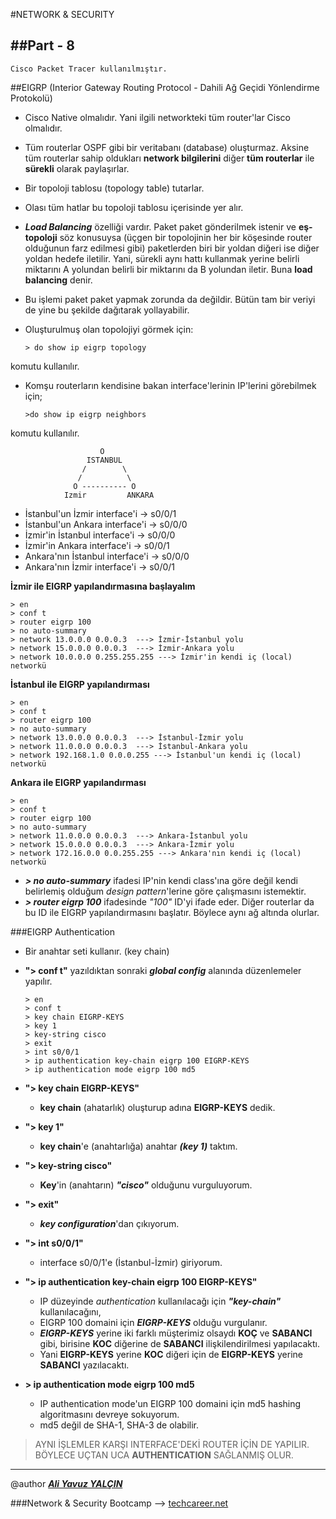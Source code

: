 #NETWORK & SECURITY

##Part - 8
----

	Cisco Packet Tracer kullanılmıştır.

##EIGRP (Interior Gateway Routing Protocol - Dahili Ağ Geçidi Yönlendirme Protokolü)

*	Cisco Native olmalıdır. Yani ilgili networkteki tüm router'lar Cisco olmalıdır.
*	Tüm routerlar OSPF gibi bir veritabanı (database) oluşturmaz. Aksine tüm routerlar sahip oldukları **network bilgilerini** diğer **tüm routerlar** ile **sürekli** olarak paylaşırlar.
*	Bir topoloji tablosu (topology table) tutarlar.
*	Olası tüm hatlar bu topoloji tablosu içerisinde yer alır.
*	***Load Balancing*** özelliği vardır. Paket paket gönderilmek istenir ve **eş-topoloji** söz konusuysa (üçgen bir topolojinin her bir köşesinde router olduğunun farz edilmesi gibi) paketlerden biri bir yoldan diğeri ise diğer yoldan hedefe iletilir. Yani, sürekli aynı hattı kullanmak yerine belirli miktarını A yolundan belirli bir miktarını da B yolundan iletir. Buna **load balancing** denir.
*	Bu işlemi paket paket yapmak zorunda da değildir. Bütün tam bir veriyi de yine bu şekilde dağıtarak yollayabilir.
*	Oluşturulmuş olan topolojiyi görmek için:

		> do show ip eigrp topology

komutu kullanılır.

*	Komşu routerların kendisine bakan interface'lerinin IP'lerini görebilmek için;

		>do show ip eigrp neighbors

komutu kullanılır.


						O
					 ISTANBUL
                    /        \
				   /          \
			      O	---------- O
		        Izmir 		  ANKARA

*	İstanbul'un İzmir interface'i -> s0/0/1
*	İstanbul'un Ankara interface'i -> s0/0/0
*	İzmir'in İstanbul interface'i -> s0/0/0
*	İzmir'in Ankara interface'i -> s0/0/1
*	Ankara'nın İstanbul interface'i -> s0/0/0
*	Ankara'nın İzmir interface'i -> s0/0/1

**İzmir ile EIGRP yapılandırmasına başlayalım**

	> en
	> conf t
	> router eigrp 100
	> no auto-summary
	> network 13.0.0.0 0.0.0.3  ---> İzmir-İstanbul yolu
	> network 15.0.0.0 0.0.0.3  ---> İzmir-Ankara yolu
	> network 10.0.0.0 0.255.255.255 ---> İzmir'in kendi iç (local) networkü

**İstanbul ile EIGRP yapılandırması**

	> en
	> conf t
	> router eigrp 100
	> no auto-summary
	> network 13.0.0.0 0.0.0.3  ---> İstanbul-İzmir yolu
	> network 11.0.0.0 0.0.0.3  ---> İstanbul-Ankara yolu
	> network 192.168.1.0 0.0.0.255 ---> İstanbul'un kendi iç (local) networkü

**Ankara ile EIGRP yapılandırması**

	> en
	> conf t
	> router eigrp 100
	> no auto-summary
	> network 11.0.0.0 0.0.0.3  ---> Ankara-İstanbul yolu
	> network 15.0.0.0 0.0.0.3  ---> Ankara-İzmir yolu
	> network 172.16.0.0 0.0.255.255 ---> Ankara'nın kendi iç (local) networkü

*	***> no auto-summary*** ifadesi IP'nin kendi class'ına göre değil kendi belirlemiş olduğum *design pattern*'lerine göre çalışmasını istemektir.
*	***> router eigrp 100*** ifadesinde *"100"* ID'yi ifade eder. Diğer routerlar da bu ID ile EIGRP yapılandırmasını başlatır. Böylece aynı ağ altında olurlar.

###EIGRP Authentication

*	Bir anahtar seti kullanır. (key chain)
*	**"> conf t"** yazıldıktan sonraki ***global config*** alanında düzenlemeler yapılır.

		> en
		> conf t
		> key chain EIGRP-KEYS
		> key 1
		> key-string cisco
		> exit
		> int s0/0/1
		> ip authentication key-chain eigrp 100 EIGRP-KEYS
		> ip authentication mode eigrp 100 md5

*	**"> key chain EIGRP-KEYS"**
	*	**key chain** (ahatarlık) oluşturup adına **EIGRP-KEYS** dedik.

*	**"> key 1"**
	*	**key chain**'e (anahtarlığa) anahtar ***(key 1)*** taktım.

*	**"> key-string cisco"**
	*	**Key**'in (anahtarın) ***"cisco"*** olduğunu vurguluyorum.

*	**"> exit"**
	*	***key configuration***'dan çıkıyorum.
*	**"> int s0/0/1"**
	*	interface s0/0/1'e (İstanbul-İzmir) giriyorum.
*	**"> ip authentication key-chain eigrp 100 EIGRP-KEYS"**
	*	IP düzeyinde *authentication* kullanılacağı için ***"key-chain"*** kullanılacağını,
	*	EIGRP 100 domaini için ***EIGRP-KEYS*** olduğu vurgulanır.
	*	***EIGRP-KEYS*** yerine iki farklı müşterimiz olsaydı **KOÇ** ve **SABANCI** gibi, birisine **KOC** diğerine de **SABANCI** ilişkilendirilmesi yapılacaktı. 
	*	Yani **EIGRP-KEYS** yerine **KOC** diğeri için de **EIGRP-KEYS** yerine **SABANCI** yazılacaktı.

*	**> ip authentication mode eigrp 100 md5**
	*	IP authentication mode'un EIGRP 100 domaini için md5 hashing algoritmasını devreye sokuyorum.
	*	md5 değil de SHA-1, SHA-3 de olabilir.

> AYNI İŞLEMLER KARŞI INTERFACE'DEKİ ROUTER İÇİN DE YAPILIR. BÖYLECE UÇTAN UCA **AUTHENTICATION** SAĞLANMIŞ OLUR.

 
---

@author ***[Ali Yavuz YALÇIN](https://www.linkedin.com/in/ali-yavuz-yalcin/)***

###Network & Security Bootcamp --> [techcareer.net](https://www.techcareer.net/en)